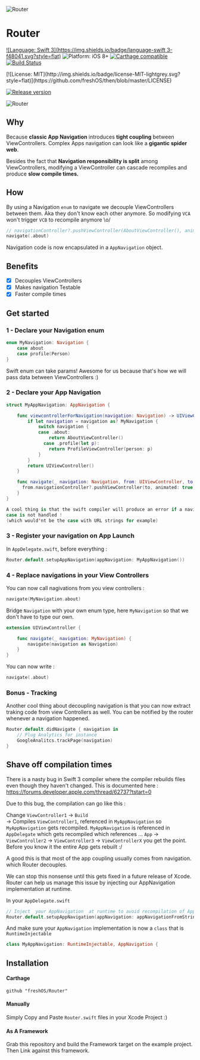 ![Router](https://raw.githubusercontent.com/freshOS/Router/master/banner.png)

# Router
[![Language: Swift 3](https://img.shields.io/badge/language-swift 3-f48041.svg?style=flat)](https://developer.apple.com/swift)
![Platform: iOS 8+](https://img.shields.io/badge/platform-iOS%208%2B-blue.svg?style=flat) [![Carthage compatible](https://img.shields.io/badge/Carthage-compatible-4BC51D.svg?style=flat)](https://github.com/Carthage/Carthage)
[![Build Status](https://www.bitrise.io/app/11b4cd282c1d70b3.svg?token=TFKzkSx6pehcZOj5ouWrFg)](https://www.bitrise.io/app/11b4cd282c1d70b3)
<!-- [![codebeat badge](https://codebeat.co/badges/768d3017-1e65-47e0-b287-afcb8954a1da)](https://codebeat.co/projects/github-com-s4cha-then) -->[![License: MIT](http://img.shields.io/badge/license-MIT-lightgrey.svg?style=flat)](https://github.com/freshOS/then/blob/master/LICENSE)
[![Release version](https://img.shields.io/badge/release-0.0.6-blue.svg)]()


![Router](https://raw.githubusercontent.com/freshOS/Router/master/Infographics.png)

## Why
Because **classic App Navigation** introduces **tight coupling** between ViewControllers.
Complex Apps navigation can look like a **gigantic spider web**.

Besides the fact that **Navigation responsibility is split** among ViewControllers, modifying a ViewController can cascade recompiles and produce **slow compile times.**

## How
By using a Navigation `enum` to navigate we decouple ViewControllers between them. Aka they don't know each other anymore. So modifying `VCA` won't trigger `VCB` to recompile anymore \o/

```swift
// navigationController?.pushViewController(AboutViewController(), animated: true)
navigate(.about)
```

Navigation code is now encapsulated in a `AppNavigation` object.

## Benefits
- [x] Decouples ViewControllers  
- [x] Makes navigation Testable   
- [x] Faster compile times

## Get started

### 1 - Declare your Navigation enum
```swift
enum MyNavigation: Navigation {
    case about
    case profile(Person)
}
```
Swift enum can take params!
Awesome for us because that's how we will pass data between ViewControllers :)

### 2 - Declare your App Navigation

```swift
struct MyAppNavigation: AppNavigation {

    func viewcontrollerForNavigation(navigation: Navigation) -> UIViewController {
        if let navigation = navigation as? MyNavigation {
            switch navigation {
            case .about:
                return AboutViewController()
              case .profile(let p):
                return ProfileViewController(person: p)
            }
        }
        return UIViewController()
    }

    func navigate(_ navigation: Navigation, from: UIViewController, to: UIViewController) {
      from.navigationController?.pushViewController(to, animated: true)
    }
}

A cool thing is that the swift compiler will produce an error if a navigation
case is not handled !
(which would'nt be the case with URL strings for example)
```

### 3 - Register your navigation on App Launch

In `AppDelegate.swift`, before everything :
```swift
Router.default.setupAppNavigation(appNavigation: MyAppNavigation())
```

### 4 - Replace navigations in your View Controllers

You can now call nagivations from you view controllers :

```swift
navigate(MyNavigation.about)
```

Bridge `Navigation` with your own enum type, here `MyNavigation` so that we don't have to type our own.
```swift
extension UIViewController {

    func navigate(_ navigation: MyNavigation) {
        navigate(navigation as Navigation)
    }
}
```
You can now write :
```swift
navigate(.about)
```


### Bonus - Tracking
Another cool thing about decoupling navigation is that you can now extract traking code from view Controllers as well. You can be notified by the router whenever a navigation happened.

```swift
Router.default.didNavigate { navigation in
    // Plug Analytics for instance
    GoogleAnalitcs.trackPage(navigation)
}

```

## Shave off compilation times

There is a nasty bug in Swift 3 compiler where the compiler rebuilds files even though they haven't changed.
This is documented here : https://forums.developer.apple.com/thread/62737?tstart=0

Due to this bug, the compilation can go like this :

Change `ViewController1` -> `Build`  
-> Compiles `ViewController1`, referenced in `MyAppNavigation` so   
`MyAppNavigation` gets recompiled.  `MyAppNavigation` is referenced in `AppDelegate` which gets recompiled which references ...
`App` -> `ViewController2` -> `ViewController3` -> `ViewControllerX` you get the point.
Before you know it the entire App gets rebuilt :/

A good this is that most of the app coupling usually comes from navigation. which Router decouples.

We can stop this nonsense until this gets fixed in a future release of Xcode.
Router can help us manage this issue by injecting our AppNavigation implementation at runtime.


In your `AppDelegate.swift`

```swift
// Inject  your AppNavigation  at runtime to avoid recompilation of AppDelegate :)
Router.default.setupAppNavigation(appNavigation: appNavigationFromString("YourAppName.MyAppNavigation"))
```

And make sure your `AppNavigation` implementation is now a `class` that is `RuntimeInjectable`
```swift
class MyAppNavigation: RuntimeInjectable, AppNavigation {
```

## Installation

#### Carthage
```
github "freshOS/Router"
```
#### Manually
Simply Copy and Paste `Router.swift` files in your Xcode Project :)

#### As A Framework
Grab this repository and build the Framework target on the example project. Then Link against this framework.
